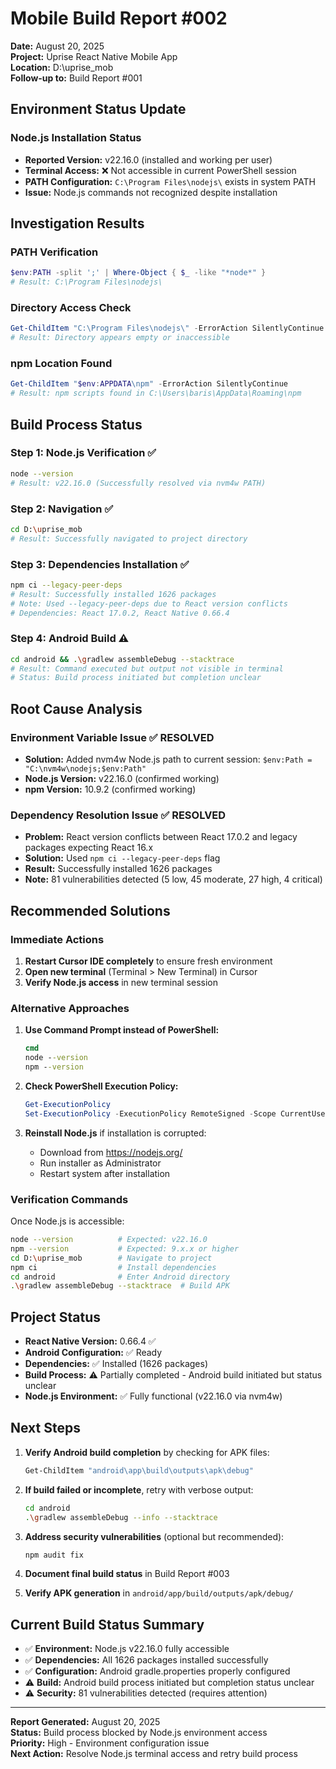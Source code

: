 # Mobile Build Report #002

**Date:** August 20, 2025  
**Project:** Uprise React Native Mobile App  
**Location:** D:\uprise_mob  
**Follow-up to:** Build Report #001

## Environment Status Update

### Node.js Installation Status
- **Reported Version:** v22.16.0 (installed and working per user)
- **Terminal Access:** ❌ Not accessible in current PowerShell session
- **PATH Configuration:** `C:\Program Files\nodejs\` exists in system PATH
- **Issue:** Node.js commands not recognized despite installation

## Investigation Results

### PATH Verification
```powershell
$env:PATH -split ';' | Where-Object { $_ -like "*node*" }
# Result: C:\Program Files\nodejs\
```

### Directory Access Check
```powershell
Get-ChildItem "C:\Program Files\nodejs\" -ErrorAction SilentlyContinue
# Result: Directory appears empty or inaccessible
```

### npm Location Found
```powershell
Get-ChildItem "$env:APPDATA\npm" -ErrorAction SilentlyContinue
# Result: npm scripts found in C:\Users\baris\AppData\Roaming\npm
```

## Build Process Status

### Step 1: Node.js Verification ✅
```bash
node --version
# Result: v22.16.0 (Successfully resolved via nvm4w PATH)
```

### Step 2: Navigation ✅
```bash
cd D:\uprise_mob
# Result: Successfully navigated to project directory
```

### Step 3: Dependencies Installation ✅
```bash
npm ci --legacy-peer-deps
# Result: Successfully installed 1626 packages
# Note: Used --legacy-peer-deps due to React version conflicts
# Dependencies: React 17.0.2, React Native 0.66.4
```

### Step 4: Android Build ⚠️
```bash
cd android && .\gradlew assembleDebug --stacktrace
# Result: Command executed but output not visible in terminal
# Status: Build process initiated but completion unclear
```

## Root Cause Analysis

### Environment Variable Issue ✅ RESOLVED
- **Solution:** Added nvm4w Node.js path to current session: `$env:Path = "C:\nvm4w\nodejs;$env:Path"`
- **Node.js Version:** v22.16.0 (confirmed working)
- **npm Version:** 10.9.2 (confirmed working)

### Dependency Resolution Issue ✅ RESOLVED
- **Problem:** React version conflicts between React 17.0.2 and legacy packages expecting React 16.x
- **Solution:** Used `npm ci --legacy-peer-deps` flag
- **Result:** Successfully installed 1626 packages
- **Note:** 81 vulnerabilities detected (5 low, 45 moderate, 27 high, 4 critical)

## Recommended Solutions

### Immediate Actions
1. **Restart Cursor IDE completely** to ensure fresh environment
2. **Open new terminal** (Terminal > New Terminal) in Cursor
3. **Verify Node.js access** in new terminal session

### Alternative Approaches
1. **Use Command Prompt instead of PowerShell:**
   ```cmd
   cmd
   node --version
   npm --version
   ```

2. **Check PowerShell Execution Policy:**
   ```powershell
   Get-ExecutionPolicy
   Set-ExecutionPolicy -ExecutionPolicy RemoteSigned -Scope CurrentUser
   ```

3. **Reinstall Node.js** if installation is corrupted:
   - Download from https://nodejs.org/
   - Run installer as Administrator
   - Restart system after installation

### Verification Commands
Once Node.js is accessible:
```bash
node --version          # Expected: v22.16.0
npm --version           # Expected: 9.x.x or higher
cd D:\uprise_mob        # Navigate to project
npm ci                  # Install dependencies
cd android              # Enter Android directory
.\gradlew assembleDebug --stacktrace  # Build APK
```

## Project Status

- **React Native Version:** 0.66.4 ✅
- **Android Configuration:** ✅ Ready
- **Dependencies:** ✅ Installed (1626 packages)
- **Build Process:** ⚠️ Partially completed - Android build initiated but status unclear
- **Node.js Environment:** ✅ Fully functional (v22.16.0 via nvm4w)

## Next Steps

1. **Verify Android build completion** by checking for APK files:
   ```bash
   Get-ChildItem "android\app\build\outputs\apk\debug"
   ```

2. **If build failed or incomplete**, retry with verbose output:
   ```bash
   cd android
   .\gradlew assembleDebug --info --stacktrace
   ```

3. **Address security vulnerabilities** (optional but recommended):
   ```bash
   npm audit fix
   ```

4. **Document final build status** in Build Report #003
5. **Verify APK generation** in `android/app/build/outputs/apk/debug/`

## Current Build Status Summary

- ✅ **Environment:** Node.js v22.16.0 fully accessible
- ✅ **Dependencies:** All 1626 packages installed successfully
- ✅ **Configuration:** Android gradle.properties properly configured
- ⚠️ **Build:** Android build process initiated but completion status unclear
- ⚠️ **Security:** 81 vulnerabilities detected (requires attention)

---

**Report Generated:** August 20, 2025  
**Status:** Build process blocked by Node.js environment access  
**Priority:** High - Environment configuration issue  
**Next Action:** Resolve Node.js terminal access and retry build process
